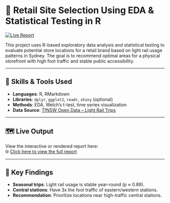 # 🧪 Retail Site Selection Using EDA & Statistical Testing in R

[![Live Report](https://img.shields.io/badge/View%20Report-HTML-blue?style=flat-square&logo=github)](https://maiminhhh.github.io/light-rail-trip-analysis-r/)

This project uses R-based exploratory data analysis and statistical testing to evaluate potential store locations for a retail brand based on light rail usage patterns in Sydney. The goal is to recommend optimal areas for a physical storefront with high foot traffic and stable public accessibility.

---

## 🔧 Skills & Tools Used
- **Languages**: R, RMarkdown
- **Libraries**: `dplyr`, `ggplot2`, `readr`, `shiny` (optional)
- **Methods**: EDA, Welch’s t-test, time series visualization
- **Data Source**: [TfNSW Open Data – Light Rail Trips](https://opendata.transport.nsw.gov.au)

---

## 🗺️ Live Output
View the interactive or rendered report here:  
🌐 [Click here to view the full report](https://maiminhhh.github.io/light-rail-trip-analysis-r/)

---

## 📌 Key Findings
- **Seasonal trips**: Light rail usage is stable year-round (p ≈ 0.89).
- **Central stations**: Have 3x the foot traffic of eastern/western stations.
- **Recommendation**: Prioritize locations near high-traffic central stations.

